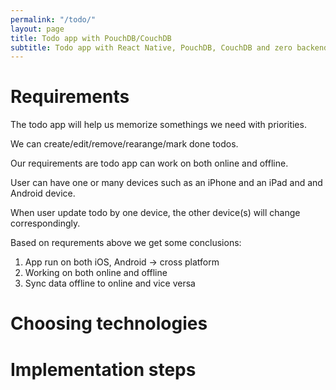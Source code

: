 ```yaml
---
permalink: "/todo/"
layout: page
title: Todo app with PouchDB/CouchDB
subtitle: Todo app with React Native, PouchDB, CouchDB and zero backend
---
```


# Requirements

The todo app will help us memorize somethings we need with priorities.

We can create/edit/remove/rearange/mark done todos.

Our requirements are todo app can work on both online and offline.

User can have one or many devices such as an iPhone and an iPad and and Android device.

When user update todo by one device, the other device(s) will change correspondingly.

Based on requrements above we get some conclusions:

1. App run on both iOS, Android -> cross platform
2. Working on both online and offline
3. Sync data offline to online and vice versa

# Choosing technologies
# Implementation steps
